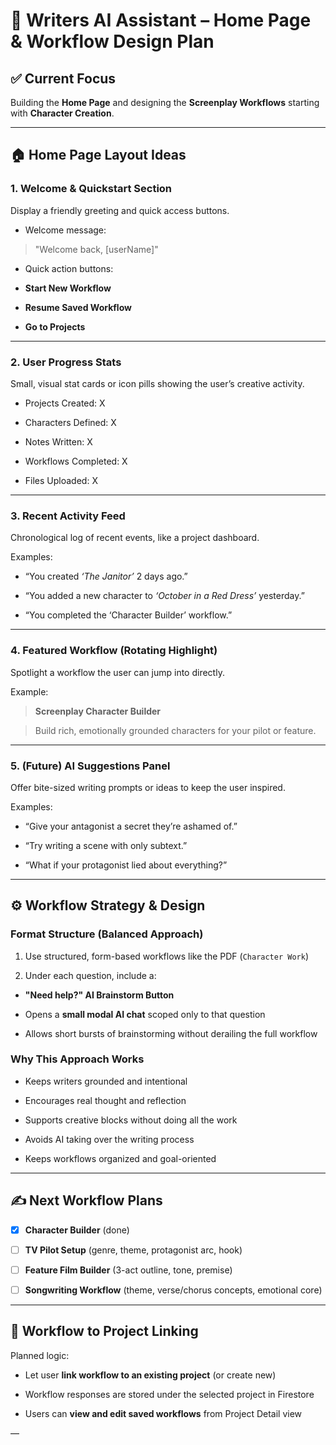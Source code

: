 ﻿# 🧠 Writers AI Assistant – Home Page & Workflow Design Plan

  

## ✅ Current Focus

Building the **Home Page** and designing the **Screenplay Workflows** starting with **Character Creation**.

  

---

  

## 🏠 Home Page Layout Ideas

  

### 1. Welcome & Quickstart Section

Display a friendly greeting and quick access buttons.

  

- Welcome message:

> "Welcome back, [userName]"

  

- Quick action buttons:

- **Start New Workflow**

- **Resume Saved Workflow**

- **Go to Projects**

  

---

  

### 2. User Progress Stats

Small, visual stat cards or icon pills showing the user’s creative activity.

  

- Projects Created: X

- Characters Defined: X

- Notes Written: X

- Workflows Completed: X

- Files Uploaded: X

  

---

  

### 3. Recent Activity Feed

Chronological log of recent events, like a project dashboard.

  

Examples:

- “You created *‘The Janitor’* 2 days ago.”

- “You added a new character to *‘October in a Red Dress’* yesterday.”

- “You completed the ‘Character Builder’ workflow.”

  

---

  

### 4. Featured Workflow (Rotating Highlight)

Spotlight a workflow the user can jump into directly.

  

Example:

> **Screenplay Character Builder**

> Build rich, emotionally grounded characters for your pilot or feature.

  

---

  

### 5. (Future) AI Suggestions Panel

Offer bite-sized writing prompts or ideas to keep the user inspired.

  

Examples:

- “Give your antagonist a secret they’re ashamed of.”

- “Try writing a scene with only subtext.”

- “What if your protagonist lied about everything?”

  

---

  

## ⚙️ Workflow Strategy & Design

  

### Format Structure (Balanced Approach)

1. Use structured, form-based workflows like the PDF (`Character Work`)

2. Under each question, include a:

- **"Need help?" AI Brainstorm Button**

- Opens a **small modal AI chat** scoped only to that question

- Allows short bursts of brainstorming without derailing the full workflow

  

### Why This Approach Works

- Keeps writers grounded and intentional

- Encourages real thought and reflection

- Supports creative blocks without doing all the work

- Avoids AI taking over the writing process

- Keeps workflows organized and goal-oriented

  

---

  

## ✍️ Next Workflow Plans

- [x] **Character Builder** (done)

- [ ] **TV Pilot Setup** (genre, theme, protagonist arc, hook)

- [ ] **Feature Film Builder** (3-act outline, tone, premise)

- [ ] **Songwriting Workflow** (theme, verse/chorus concepts, emotional core)

  

---

  

## 🔗 Workflow to Project Linking

Planned logic:

- Let user **link workflow to an existing project** (or create new)

- Workflow responses are stored under the selected project in Firestore

- Users can **view and edit saved workflows** from Project Detail view

  

—
